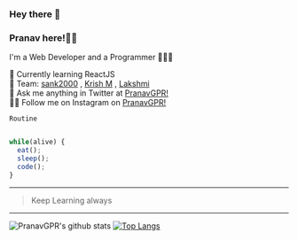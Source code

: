 ### Hey there 👋

### Pranav here!🧑🏻

 I'm a Web Developer and a Programmer 👨🏻‍💻

 🌱 Currently learning ReactJS<br>
 👯 Team: [sank2000](https://github.com/sank2000 "GitHub of Santhosh")  , [Krish M](https://github.com/KrishnaMoorthy12 "GitHub of KrishnaMoorthy") , [Lakshmi](https://github.com/Lakshmi2k1 "GitHub of Lakshmi")<br>
 💬 Ask me anything in Twitter at [PranavGPR!](https://twitter.com/pranav_gpr "Twitter account of mee!!!")<br>
 ✌🏻 Follow me on Instagram on [PranavGPR!](https://instagram.com/i_m_mystrix "Insta account of mee!!!")

 `Routine`
 
 ```javascript
 
 while(alive) {
   eat();
   sleep();
   code();
 }
 ```
 ---
 
>Keep Learning always

***

![PranavGPR's github stats](https://github-readme-stats-git-master.pranavgpr.vercel.app/api?username=PranavGPR&show_icons=true&theme=tokyonight)  [![Top Langs](https://github-readme-stats-git-master.pranavgpr.vercel.app/api/top-langs/?username=PranavGPR&layout=compact)](https://github.com/PranavGPR/github-readme-stats)
